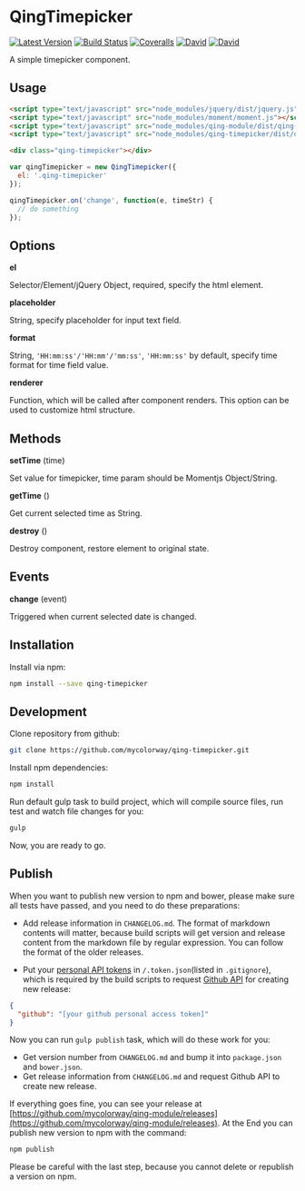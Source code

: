 # QingTimepicker

[![Latest Version](https://img.shields.io/npm/v/qing-timepicker.svg)](https://www.npmjs.com/package/qing-timepicker)
[![Build Status](https://img.shields.io/travis/mycolorway/qing-timepicker.svg)](https://travis-ci.org/mycolorway/qing-timepicker)
[![Coveralls](https://img.shields.io/coveralls/mycolorway/qing-timepicker.svg)](https://coveralls.io/github/mycolorway/qing-timepicker)
[![David](https://img.shields.io/david/mycolorway/qing-timepicker.svg)](https://david-dm.org/mycolorway/qing-timepicker)
[![David](https://img.shields.io/david/dev/mycolorway/qing-timepicker.svg)](https://david-dm.org/mycolorway/qing-timepicker#info=devDependencies)

A simple timepicker component.

## Usage

```html
<script type="text/javascript" src="node_modules/jquery/dist/jquery.js"></script>
<script type="text/javascript" src="node_modules/moment/moment.js"></script>
<script type="text/javascript" src="node_modules/qing-module/dist/qing-module.js"></script>
<script type="text/javascript" src="node_modules/qing-timepicker/dist/qing-timepicker.js"></script>

<div class="qing-timepicker"></div>
```

```js
var qingTimepicker = new QingTimepicker({
  el: '.qing-timepicker'
});

qingTimepicker.on('change', function(e, timeStr) {
  // do something
});
```

## Options

__el__

Selector/Element/jQuery Object, required, specify the html element.

__placeholder__

String, specify placeholder for input text field.

__format__

String, `'HH:mm:ss'/'HH:mm'/'mm:ss'`, `'HH:mm:ss'` by default, specify time format for time field value.

__renderer__

Function, which will be called after component renders. This option can be used to customize html structure.

## Methods

__setTime__ (time)

Set value for timepicker, time param should be Momentjs Object/String.

__getTime__ ()

Get current selected time as String.

__destroy__ ()

Destroy component, restore element to original state.

## Events

__change__ (event)

Triggered when current selected date is changed.

## Installation

Install via npm:

```bash
npm install --save qing-timepicker
```

## Development

Clone repository from github:

```bash
git clone https://github.com/mycolorway/qing-timepicker.git
```

Install npm dependencies:

```bash
npm install
```

Run default gulp task to build project, which will compile source files, run test and watch file changes for you:

```bash
gulp
```

Now, you are ready to go.

## Publish

When you want to publish new version to npm and bower, please make sure all tests have passed, and you need to do these preparations:

* Add release information in `CHANGELOG.md`. The format of markdown contents will matter, because build scripts will get version and release content from the markdown file by regular expression. You can follow the format of the older releases.

* Put your [personal API tokens](https://github.com/blog/1509-personal-api-tokens) in `/.token.json`(listed in `.gitignore`), which is required by the build scripts to request [Github API](https://developer.github.com/v3/) for creating new release:

```json
{
  "github": "[your github personal access token]"
}
```

Now you can run `gulp publish` task, which will do these work for you:

* Get version number from `CHANGELOG.md` and bump it into `package.json` and `bower.json`.
* Get release information from `CHANGELOG.md` and request Github API to create new release.

If everything goes fine, you can see your release at [https://github.com/mycolorway/qing-module/releases](https://github.com/mycolorway/qing-module/releases). At the End you can publish new version to npm with the command:

```bash
npm publish
```

Please be careful with the last step, because you cannot delete or republish a version on npm.
